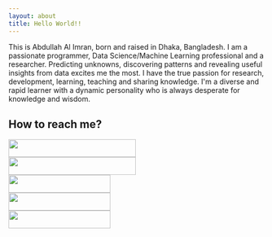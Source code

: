 ```yaml
---
layout: about
title: Hello World!!
---
```

This is Abdullah Al Imran, born and raised in Dhaka, Bangladesh. I am a passionate programmer, Data Science/Machine Learning professional and a researcher. Predicting unknowns, discovering patterns and revealing useful insights from data excites me the most. I have the true passion for research, development, learning, teaching and sharing knowledge. I'm a diverse and rapid learner with a dynamic personality who is always desperate for knowledge and wisdom.

## How to reach me?

<div>
  <a target="_blank" href="mailto:abdalimran@gmail.com"><img width="250" height="35" src="https://img.shields.io/badge/abdalimran@gmail.com-D14836?style=for-the-badge&logo=gmail&logoColor=white"></a><br>
  <a target="_blank" href="https://twitter.com/AbdullahAlImran"><img width="250" height="35" src="https://img.shields.io/badge/AbdullahAlImran-%231DA1F2.svg?style=for-the-badge&logo=Twitter&logoColor=white"></a><br>
  <a target="_blank" href="https://linkedin.com/in/abdalimran"><img width="200" height="35" src="https://img.shields.io/badge/abdalimran-%230077B5.svg?style=for-the-badge&logo=linkedin&logoColor=white"></a><br>
  <a target="_blank" href="https://facebook.com/abdalimran"><img width="200" height="35" src="https://img.shields.io/badge/abdalimran-%231877F2.svg?style=for-the-badge&logo=Facebook&logoColor=white"></a><br>
  <a target="_blank" href="skype:abdalimran?chat "><img width="200" height="35" src="https://img.shields.io/badge/abdalimran-%2300AFF0.svg?style=for-the-badge&logo=Skype&logoColor=white"></a>
</div>
